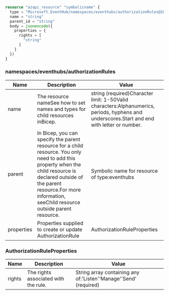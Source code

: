 ```terraform
resource "azapi_resource" "symbolicname" {
  type = "Microsoft.EventHub/namespaces/eventhubs/authorizationRules@2022-10-01-preview"
  name = "string"
  parent_id = "string"
  body = jsonencode({
    properties = {
      rights = [
        "string"
      ]
    }
  })
}

```

### namespaces/eventhubs/authorizationRules

| Name | Description | Value |
|-|-|-|
| name | The resource nameSee how to set names and types for child resources inBicep. | string (required)Character limit: 1-50Valid characters:Alphanumerics, periods, hyphens and underscores.Start and end with letter or number. |
| parent | In Bicep, you can specify the parent resource for a child resource. You only need to add this property when the child resource is declared outside of the parent resource.For more information, seeChild resource outside parent resource. | Symbolic name for resource of type:eventhubs |
| properties | Properties supplied to create or update AuthorizationRule | AuthorizationRuleProperties |


### AuthorizationRuleProperties

| Name | Description | Value |
|-|-|-|
| rights | The rights associated with the rule. | String array containing any of:'Listen''Manage''Send' (required) |


